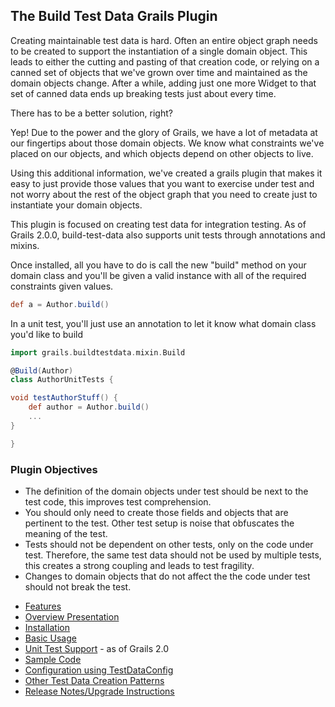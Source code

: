 ## The Build Test Data Grails Plugin 

Creating maintainable test data is hard.  Often an entire object graph needs to be created to support the instantiation of a single domain object.  This leads to either the cutting and pasting of that creation code, or relying on a canned set of objects that we've grown over time and maintained as the domain objects change.  After a while, adding just one more Widget to that set of canned data ends up breaking tests just about every time.

There has to be a better solution, right?  

Yep!  Due to the power and the glory of Grails, we have a lot of metadata at our fingertips about those domain objects.  We know what constraints we've placed on our objects, and which objects depend on other objects to live.

Using this additional information, we've created a grails plugin that makes it easy to just provide those values that you want to exercise under test and not worry about the rest of the object graph that you need to create just to instantiate your domain objects.

This plugin is focused on creating test data for integration testing.  As of Grails 2.0.0, build-test-data also supports unit tests through annotations and mixins. 

Once installed, all you have to do is call the new "build" method on your domain class and you'll be given a valid instance with all of the required constraints given values. 
```groovy
def a = Author.build()
```
In a unit test, you'll just use an annotation to let it know what domain class you'd like to build 
```groovy
import grails.buildtestdata.mixin.Build

@Build(Author)
class AuthorUnitTests {

void testAuthorStuff() {
    def author = Author.build()
    ...
}

}
```

### Plugin Objectives 

- The definition of the domain objects under test should be next to the test code, this improves test comprehension.
- You should only need to create those fields and objects that are pertinent to the test.  Other test setup is noise that obfuscates the meaning of the test.
- Tests should not be dependent on other tests, only on the code under test.  Therefore, the same test data should not be used by multiple tests, this creates a strong coupling and leads to test fragility.
- Changes to domain objects that do not affect the the code under test should not break the test.


* [Features](http://github.com/tednaleid/build-test-data/wiki/Features)
* [Overview Presentation](http://www.slideshare.net/tednaleid/grails-buildtestdata-plugin-1723277)
* [Installation](http://github.com/tednaleid/build-test-data/wiki/Installation)
* [Basic Usage](http://github.com/tednaleid/build-test-data/wiki/BasicUsage)
* [Unit Test Support](http://github.com/tednaleid/build-test-data/wiki/UnitTestSupport) - as of Grails 2.0
* [Sample Code](http://github.com/tednaleid/build-test-data/wiki/SampleCode)
* [Configuration using TestDataConfig](http://github.com/tednaleid/build-test-data/wiki/TestDataConfig)
* [Other Test Data Creation Patterns](http://github.com/tednaleid/build-test-data/wiki/OtherTestDataCreationStrengthsWeaknesses)
* [Release Notes/Upgrade Instructions](http://github.com/tednaleid/build-test-data/wiki/ReleaseNotes)
